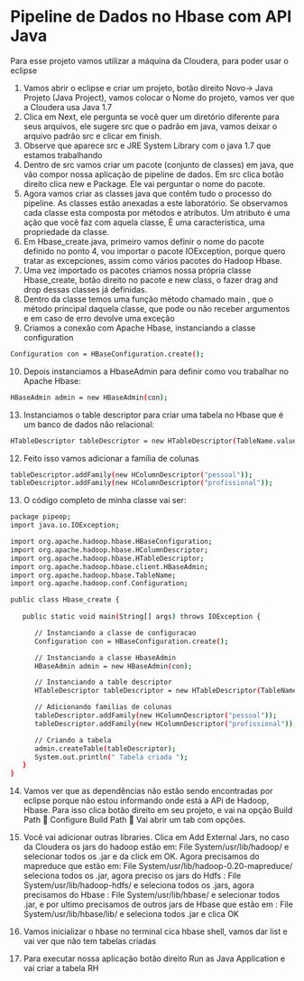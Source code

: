 # Pipeline de Dados no Hbase com API Java


Para esse projeto vamos utilizar a máquina da Cloudera, para poder usar o eclipse
1.	Vamos abrir o eclipse e criar um projeto, botão direito Novo-> Java Projeto (Java Project), vamos colocar o Nome do projeto, vamos ver que a Cloudera usa Java 1.7
2.	Clica em Next, ele pergunta se você quer um diretório diferente para seus arquivos, ele sugere src que o padrão em java, vamos deixar o arquivo padrão src e clicar em finish.
3.	Observe que aparece src e JRE System Library com o java 1.7 que estamos trabalhando
4.	Dentro de src vamos criar um pacote (conjunto de classes) em java, que vão compor nossa aplicação de pipeline de dados. Em src clica botão direito clica new e Package. Ele vai perguntar o nome do pacote.
5.	Agora vamos criar as classes java que contêm tudo o processo do pipeline. As classes estão anexadas a este laboratório. Se observamos cada classe esta composta por métodos e atributos. Um atributo é uma ação que você faz com aquela classe, È uma característica, uma propriedade da classe.
6.	Em Hbase_create.java, primeiro vamos definir o nome do pacote definido no ponto 4, vou importar o pacote IOException, porque quero tratar as excepciones, assim como vários pacotes do Hadoop Hbase.
7.	Uma vez importado os pacotes criamos nossa própria classe Hbase_create, botão direito no pacote e new class, o fazer drag and drop dessas classes já definidas.
8.	 Dentro da classe temos uma função método chamado main , que o método principal daquela classe, que pode ou não receber argumentos e em caso de erro devolve uma exceção
9.	Criamos a conexão com Apache Hbase, instanciando a classe configuration
```sh
Configuration con = HBaseConfiguration.create();
```
10.	Depois instanciamos a HbaseAdmin para definir como vou trabalhar no Apache Hbase: 
```sh
HBaseAdmin admin = new HBaseAdmin(con);
```
13.	Instanciamos o table descriptor para criar uma tabela no Hbase que é um banco de dados não relacional: 
```sh
HTableDescriptor tableDescriptor = new HTableDescriptor(TableName.valueOf("RH"));
```
12.	Feito isso vamos adicionar a família de colunas
```sh
tableDescriptor.addFamily(new HColumnDescriptor("pessoal"));
tableDescriptor.addFamily(new HColumnDescriptor("profissional"));
```   
13.	O código completo de minha classe vai ser:
```sh
package pipeop;
import java.io.IOException;

import org.apache.hadoop.hbase.HBaseConfiguration;
import org.apache.hadoop.hbase.HColumnDescriptor;
import org.apache.hadoop.hbase.HTableDescriptor;
import org.apache.hadoop.hbase.client.HBaseAdmin;
import org.apache.hadoop.hbase.TableName;
import org.apache.hadoop.conf.Configuration;

public class Hbase_create {
      
   public static void main(String[] args) throws IOException {

      // Instanciando a classe de configuracao
      Configuration con = HBaseConfiguration.create();

      // Instanciando a classe HbaseAdmin 
      HBaseAdmin admin = new HBaseAdmin(con);

      // Instanciando a table descriptor 
      HTableDescriptor tableDescriptor = new HTableDescriptor(TableName.valueOf("RH"));

      // Adicionando familias de colunas
      tableDescriptor.addFamily(new HColumnDescriptor("pessoal"));
      tableDescriptor.addFamily(new HColumnDescriptor("profissional"));

      // Criando a tabela
      admin.createTable(tableDescriptor);
      System.out.println(" Tabela criada ");
   }
}
```
14.	Vamos ver que as dependências não estão sendo encontradas por eclipse porque não estou informando onde está a APi de Hadoop, Hbase. Para isso clica botão direito em seu projeto, e vai na opção Build Path  Configure Build Path  Vai abrir um tab com opções.

16.	Você vai adicionar outras libraries. Clica em Add External Jars, no caso da Cloudera os jars do hadoop estão em: File System/usr/lib/hadoop/ e selecionar todos os .jar e da click em OK. Agora precisamos do mapreduce que estão em: File System/usr/lib/hadoop-0.20-mapreduce/ seleciona todos os .jar, agora preciso os jars  do Hdfs :  File System/usr/lib/hadoop-hdfs/ e seleciona todos os .jars, agora precisamos do Hbase : File System/usr/lib/hbase/ e selecionar todos .jar, e por ultimo precisamos de outros jars de Hbase que estão em : File System/usr/lib/hbase/lib/ e seleciona todos .jar e clica OK
16.	Vamos inicializar o hbase no terminal cica hbase shell, vamos dar list e vai ver que não tem tabelas criadas 
17.	Para executar nossa aplicação botão direito Run as Java Application e vai criar a tabela RH



